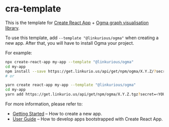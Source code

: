 # cra-template

This is the template for [Create React App](https://github.com/facebook/create-react-app) + [Ogma graph visualisation library](https://ogma.linkurio.us).

To use this template, add `--template "@linkurious/ogma"` when creating a new app.
After that, you will have to install Ogma your project.

For example:

```sh
npx create-react-app my-app --template "@linkurious/ogma"
cd my-app
npm install --save https://get.linkurio.us/api/get/npm/ogma/X.Y.Z/?secret=<YOUR-API-KEY>
# or

yarn create react-app my-app --template "@linkurious/ogma"
cd my-app
yarn add https://get.linkurio.us/api/get/npm/ogma/X.Y.Z.tgz?secret=<YOUR-API-KEY>
```

For more information, please refer to:

- [Getting Started](https://create-react-app.dev/docs/getting-started) – How to create a new app.
- [User Guide](https://create-react-app.dev) – How to develop apps bootstrapped with Create React App.
